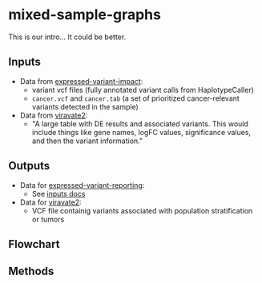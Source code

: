 # mixed-sample-graphs

This is our intro... It could be better.

## Inputs
* Data from [expressed-variant-impact](https://github.com/collaborativebioinformatics/expressed-variant-impact):
  * variant vcf files (fully annotated variant calls from HaplotypeCaller)
  * `cancer.vcf` and `cancer.tab` (a set of prioritized cancer-relevant variants detected in the sample)
* Data from [viravate2](https://github.com/collaborativebioinformatics/viravate2):
  * "A large table with DE results and associated variants. This would include things like gene names, logFC values, significance values, and then the variant information."

## Outputs
* Data for [expressed-variant-reporting](https://github.com/collaborativebioinformatics/expressed-variant-reporting):
  * See [inputs docs](https://docs.google.com/spreadsheets/d/1pcB_bI_83B__sJ_Qw3tYDUhAYTz7Bh9SBvxjMzd8L4U/edit#gid=0)
* Data for [viravate2](https://github.com/collaborativebioinformatics/viravate2):
  * VCF file containig variants associated with population stratification or tumors

## Flowchart

## Methods
